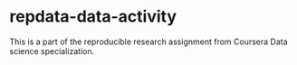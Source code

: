 # repdata-data-activity
This is a part of the reproducible research assignment from Coursera Data science specialization.
